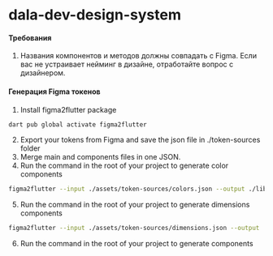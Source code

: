 # dala-dev-design-system

#### Требования

1. Названия компонентов и методов должны совпадать с Figma. Если вас не устраивает нейминг в дизайне, отработайте вопрос с дизайнером.

#### Генерация Figma токенов

1. Install figma2flutter package

```sh
dart pub global activate figma2flutter
```

2. Export your tokens from Figma and save the json file in ./token-sources folder
3. Merge main and components files in one JSON.
4. Run the command in the root of your project to generate color components

```sh
figma2flutter --input ./assets/token-sources/colors.json --output ./lib/src/tokens/color/
```

5. Run the command in the root of your project to generate dimensions components

```sh
figma2flutter --input ./assets/token-sources/dimensions.json --output ./lib/src/tokens/dimensions/
```

6. Run the command in the root of your project to generate components

```sh

```